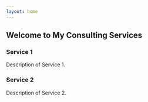 ```yaml
---
layout: home
---
```


## Welcome to My Consulting Services

### Service 1
Description of Service 1.

### Service 2
Description of Service 2.

<!-- Add more services as needed -->
